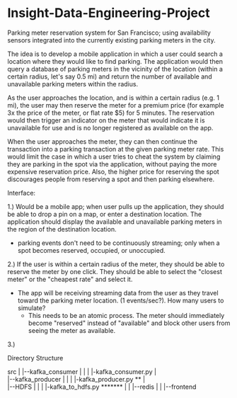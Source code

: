 # Insight-Data-Engineering-Project

Parking meter reservation system for San Francisco; using availability sensors integrated into the currently existing parking 
meters in the city.

The idea is to develop a mobile application in which a user could search a location where they would like to find parking.
The application would then query a database of parking meters in the vicinity of the location (within a certain radius, 
let's say 0.5 mi) and return the number of available and unavailable parking meters within the radius. 

As the user approaches the location, and is within a certain radius (e.g. 1 mi), the user may then reserve the meter for a 
premium price (for example 3x the price of the meter, or flat rate $5) for 5 minutes.  The reservation would then trigger an 
indicator on the meter that would indicate it is unavailable for use and is no longer registered as available on the app. 

When the user approaches the meter, they can then continue the transaction into a parking transaction at the given parking 
meter rate. This would limit the case in which a user tries to cheat the system by claiming they are parking in the spot 
via the application, without paying the more expensive reservation price. Also, the higher price for reserving the spot
discourages people from reserving a spot and then parking elsewhere. 


Interface:

1.) Would be a mobile app; when user pulls up the application, they should be able to drop a pin on a map, or enter a 
 destination location. The application should display the available and unavailable parking meters in the region of 
 the destination location.
 - parking events don't need to be continuously streaming; only when a spot becomes reserved, occupied, or unoccupied.  
 
 2.) If the user is within a certain radius of the meter, they should be able to reserve the meter by one click. They 
 should be able to select the "closest meter" or the "cheapest rate" and select it.
  - The app will be receiving streaming data from the user as they travel toward the parking meter location. (1 events/sec?).
    How many users to simulate?
    - This needs to be an atomic process. The meter should immediately become "reserved" instead of "available" and block
    other users from seeing the meter as available.
 
 3.) 
 
 


Directory Structure


src
|
|--kafka_consumer
|     |
|     |-kafka_consumer.py
|     
|--kafka_producer
|     |
|     |-kafka_producer.py **
|     
|--HDFS
|     |
|     |-kafka_to_hdfs.py *******
| 
|
|--redis
|
|
|--frontend


